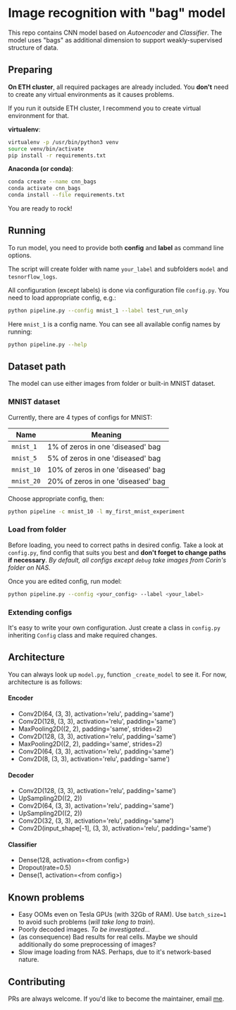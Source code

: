 # Image recognition with "bag" model
This repo contains CNN model based on _Autoencoder_ and _Classifier_.
The model uses "bags" as additional dimension to support weakly-supervised structure of data.

## Preparing
__On ETH cluster__, all required packages are already included. 
You __don't__ need to create any virtual environments as it causes problems.

If you run it outside ETH cluster, I recommend you to create virtual environment for that.

__virtualenv__:
```bash
virtualenv -p /usr/bin/python3 venv
source venv/bin/activate
pip install -r requirements.txt
```

__Anaconda (or conda)__:
```bash
conda create --name cnn_bags
conda activate cnn_bags
conda install --file requirements.txt
```
You are ready to rock!


## Running
To run model, you need to provide both __config__ and __label__ as command line options.

The script will create folder with name `your_label` and subfolders `model` and `tesnorflow_logs`.

All configuration (except labels) is done via configuration file `config.py`.
You need to load appropriate config, e.g.:
```bash
python pipeline.py --config mnist_1 --label test_run_only
```
Here `mnist_1` is a config name.
You can see all available config names by running:
```bash
python pipeline.py --help
```

## Dataset path
The model can use either images from folder or built-in MNIST dataset.

### MNIST dataset
Currently, there are 4 types of configs for MNIST:

| Name       | Meaning                            |
|------------|------------------------------------|
| `mnist_1`  | 1% of zeros in one 'diseased' bag  |
| `mnist_5`  | 5% of zeros in one 'diseased' bag  |
| `mnist_10` | 10% of zeros in one 'diseased' bag |
| `mnist_20` | 20% of zeros in one 'diseased' bag |

Choose appropriate config, then:

```bash
python pipeline -c mnist_10 -l my_first_mnist_experiment
```


### Load from folder
Before loading, you need to correct paths in desired config.
Take a look at `config.py`, find config that suits you best and __don't forget to change paths if necessary__.
_By default, all configs except `debug` take images from Corin's folder on NAS._

Once you are edited config, run model:
```bash
python pipeline.py --config <your_config> --label <your_label>
```


### Extending configs
It's easy to write your own configuration. 
Just create a class in `config.py` inheriting `Config` class and make required changes.

## Architecture
You can always look up `model.py`, function `_create_model` to see it.
For now, architecture is as follows:

#### Encoder
- Conv2D(64, (3, 3), activation='relu', padding='same')
- Conv2D(128, (3, 3), activation='relu', padding='same')
- MaxPooling2D((2, 2), padding='same', strides=2)
- Conv2D(128, (3, 3), activation='relu', padding='same')
- MaxPooling2D((2, 2), padding='same', strides=2)
- Conv2D(64, (3, 3), activation='relu', padding='same')
- Conv2D(8, (3, 3), activation='relu', padding='same')


#### Decoder
- Conv2D(128, (3, 3), activation='relu', padding='same')
- UpSampling2D((2, 2))
- Conv2D(64, (3, 3), activation='relu', padding='same')
- UpSampling2D((2, 2))
- Conv2D(32, (3, 3), activation='relu', padding='same')
- Conv2D(input_shape[-1], (3, 3), activation='relu', padding='same')

#### Classifier
- Dense(128, activation=\<from config\>)
- Dropout(rate=0.5)
- Dense(1, activation=\<from config\>)

## Known problems
- Easy OOMs even on Tesla GPUs (with 32Gb of RAM).
Use `batch_size=1` to avoid such problems (_will take long to train_).
- Poorly decoded images. _To be investigated..._
- (as consequence) Bad results for real cells.
Maybe we should additionally do some preprocessing of images?
- Slow image loading from NAS.
Perhaps, due to it's network-based nature.

## Contributing
PRs are always welcome.
If you'd like to become the maintainer, email [me](mailto:1alekseik1@gmail.com).
